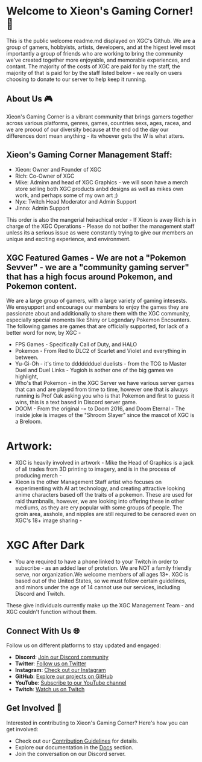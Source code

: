 # Welcome to Xieon's Gaming Corner! 👾

This is the public welcome readme.md displayed on XGC's Github. We are a group of gamers, hobbyists, artists, developers, and at the higest level msot importantly a group of friends who are working to bring the community we've created together more enjoyable, and memorable experiences, and contant. 
The majority of the costs of XGC are paid for by the staff, the majority of that is paid for by the staff listed below - we really on users choosing to donate to our server to help keep it running. 



## About Us 🎮

Xieon's Gaming Corner is a vibrant community that brings gamers together across various platforms, genres, games, countries sexs, ages, racea, and we are prooud of our diversity because at the end od the day our differences dont mean anything - its whoever gets the W is what atters. 


## Xieon's Gaming Corner Management Staff: 
* Xieon: Owner and Founder of XGC
* Rich: Co-Owner of XGC 
* Mike: Adminn and head of XGC Graphics - we will soon have a merch store selling both XGC products anbd designs as well as mikes own work, and perhaps some of my own art ;)
* Nyx: Twitch Head Moderator and Admin Support
* Jinno: Admin Support

This order is also the mangerial heirachical order - If Xieon is away Rich is in charge of the XGC Operations - Please do not bother the management staff unless its a serious issue as were constantly trying to give our members an unique and exciting experience, and environment. 


## XGC Featured Games - We are not a "Pokemon Sevver" - we are a "community gaming server" that has a high focus around Pokemon, and Pokemon content. 
We are a large group of gamers, with a large variety of gaming intesests. We ensyupport and encourage our members to enjoy the games they are passionate about and additionally to share them with the XGC community, especially special moments like Shiny or Legendary Pokemon Encounters. 
The following games are games that are officially supported, for lack of a better word for now, by XGC - 
* FPS Games - Specifically Call of Duty, and HALO
* Pokemon - From Red to DLC2 of Scarlet and Violet and everything in between. 
* Yu-Gi-Oh - it's time to ddddddduel duelists - from the TCG to Master Duel and Duel Links - Yugioh is aother one of the big games we highlight, 
* Who's that Pokemon - in the XGC Server we have various server games that can and are played from time to time, however one that is always running is Prof Oak asking you who is that Pokemon and first to guess it wins, this is a text based in Discord server game. 
* DOOM - From the original -= to Doom 2016, and Doom Eternal - The inside joke is images of the "Shroom Slayer" since the mascot of XGC is a Breloom. 

# Artwork:
* XGC is heavily involved in artwork - Mike the Head of Graphics is a jack of all trades from 3D printing to imagery, and is in the process of producing merch - 
* Xieon is the other Management Staff artist who focuses on experimenting with AI art technology, and creating attractive looking anime characters based off the traits of a pokemon. These are used for raid thumbnails, however, we are looking into offering these in other mediums, as they are ery popular with some groups of people. The groin area, asshole, and nipples are still required to be censored even on XGC's 18+ image sharing - 

# XGC After Dark 
* You are required to have a phone linked to your Twitch in order to subscribe - as an added laer of protetion. 
We are NOT a family friendly serve, nor organization.We welcome members of all ages 13+. XGC is based out of the United States, so we must follow certain guidelines, and minors under the age of 14 cannot use our services, including Discord and Twitch. 


These give individuals currently make up the XGC Management Team - and XGC couldn't function without them. 

## Connect With Us 🌐

Follow us on different platforms to stay updated and engaged:

- **Discord**: [Join our Discord community](https://discord.gg/xieon)
- **Twitter**: [Follow us on Twitter](https://twitter.com/XieonGaming)
- **Instagram**: [Check out our Instagram](#)
- **GitHub**: [Explore our projects on GitHub](https://github.com/Xieons-Gaming-Corner)
- **YouTube**: [Subscribe to our YouTube channel](http://yt.xieon.co)
- **Twitch**: [Watch us on Twitch](http://twitch.xieon.co)

## Get Involved 🚀

Interested in contributing to Xieon's Gaming Corner? Here's how you can get involved:

- Check out our [Contribution Guidelines](#) for details.
- Explore our documentation in the [Docs](#) section.
- Join the conversation on our Discord server.
